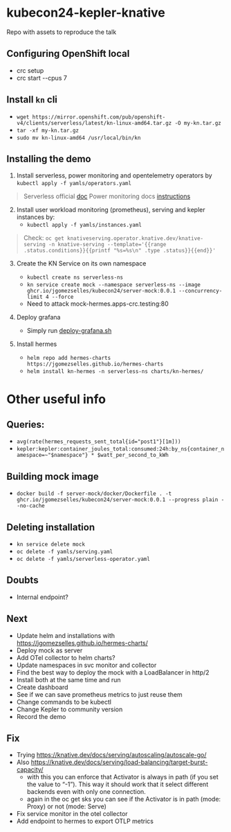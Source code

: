 # kubecon24-kepler-knative
Repo with assets to reproduce the talk

## Configuring OpenShift local
* crc setup
* crc start --cpus 7

## Install `kn` cli
   *  `wget https://mirror.openshift.com/pub/openshift-v4/clients/serverless/latest/kn-linux-amd64.tar.gz -O my-kn.tar.gz`
   *  `tar -xf my-kn.tar.gz`
   *  `sudo mv kn-linux-amd64 /usr/local/bin/kn`

## Installing the demo
1. Install serverless, power monitoring and opentelemetry operators by  `kubectl apply -f yamls/operators.yaml`

> Serverless official [doc](https://docs.openshift.com/serverless/1.31/install/install-serverless-operator.html)
> Power monitoring docs [instructions](https://docs.openshift.com/container-platform/4.14/observability/power_monitoring/installing-power-monitoring.html)
  
2. Install user workload monitoring (prometheus), serving and kepler instances by:
   * `kubectl apply -f yamls/instances.yaml`

> Check: `oc get knativeserving.operator.knative.dev/knative-serving -n knative-serving --template='{{range .status.conditions}}{{printf "%s=%s\n" .type .status}}{{end}}'`

3. Create the KN Service on its own namespace
   * `kubectl create ns serverless-ns`
   * `kn service create mock --namespace serverless-ns --image ghcr.io/jgomezselles/kubecon24/server-mock:0.0.1 --concurrency-limit 4 --force`
   * Need to attack mock-hermes.apps-crc.testing:80

5. Deploy grafana
   * Simply run [deploy-grafana.sh](https://github.com/sustainable-computing-io/kepler-operator/blob/v1alpha1/hack/dashboard/openshift/deploy-grafana.sh)

6. Install hermes
   * `helm repo add hermes-charts https://jgomezselles.github.io/hermes-charts`
   * `helm install kn-hermes -n serverless-ns charts/kn-hermes/`


# Other useful info

## Queries:
   * `avg(rate(hermes_requests_sent_total{id="post1"}[1m]))`
   * `kepler:kepler:container_joules_total:consumed:24h:by_ns{container_namespace=~"$namespace"} * $watt_per_second_to_kWh`

## Building mock image
   * `docker build -f server-mock/docker/Dockerfile . -t ghcr.io/jgomezselles/kubecon24/server-mock:0.0.1 --progress plain --no-cache`

## Deleting installation
* `kn service delete mock`
* `oc delete -f yamls/serving.yaml`
* `oc delete -f yamls/serverless-operator.yaml`

## Doubts
* Internal endpoint?

## Next
* Update helm and installations with https://jgomezselles.github.io/hermes-charts/
* Deploy mock as server
* Add OTel collector to helm charts?
* Update namespaces in svc monitor and collector
* Find the best way to deploy the mock with a LoadBalancer in http/2
* Install both at the same time and run
* Create dashboard
* See if we can save prometheus metrics to just reuse them
* Change commands to be kubectl
* Change Kepler to community version
* Record the demo

## Fix
* Trying https://knative.dev/docs/serving/autoscaling/autoscale-go/ 
* Also https://knative.dev/docs/serving/load-balancing/target-burst-capacity/ 
  * with this you can enforce that Activator is always in path (if you set the value to “-1”). This way it should work that it select different backends even with only one connection.
  * again in the oc get sks you can see if the Activator is in path (mode: Proxy) or not (mode: Serve)
* Fix service monitor in the otel collector
* Add endpoint to hermes to export OTLP metrics
